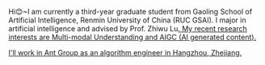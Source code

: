 Hi😊~I am currently a third-year graduate student from Gaoling School of Artificial Intelligence, Renmin University of China (RUC GSAI). I major in artificial intelligence and advised by Prof. Zhiwu Lu<a href=' https://scholar.google.com.hk/citations?hl=zh-CN&user=OUXS8doAAAAJ'>. My recent research interests are Multi-modal Understanding and AIGC (AI generated content).

I'll work in Ant Group as an algorithm engineer in Hangzhou, Zhejiang.